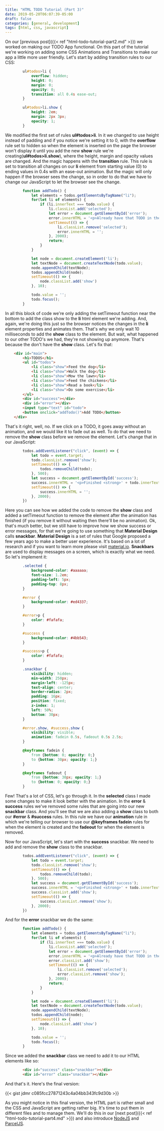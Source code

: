 ```yaml
---
title: "HTML TODO Tutorial (Part 3)"
date: 2019-05-20T06:07:39-05:00
draft: false
categories: [general, development]
tags: [html, css, javascript]
---
```


On our [previous post]({{< ref "html-todo-tutorial-part2.md" >}}) we worked on making our TODO App functional. On this part of the tutorial we're working on adding some CSS Animations and Transitions to make our app a little more user friendly. Let's start by adding transition rules to our CSS:

```css
        ul#todos>li {
            overflow: hidden;
            height: 0;
            margin: 0;
            opacity: 0;
            transition: all 0.4s ease-out;
        }

        ul#todos>li.show {
            height: 2em;
            margin: 2px 3px;
            opacity: 1;
        }
```

We modified the first set of rules **ul#todos>li**. In it we changed to use height instead of padding and if you notice we're setting it to 0, with the **overflow** rule set to hidden so when the element is inserted on the page the browser won't display it until you add the new **show** rule we're creating(**ul#todos>li.show**), where the height, margin and opacity values are changed. And the magic happens with the **transition** rule. This rule is set to transition all changes on our **li** element from starting value (0) to ending values in 0.4s with an ease-out animation. But the magic will only happen if the browser sees the change, so in order to do that we have to change our JavaScript to let the browser see the change.

```javascript
        function addTodo() {
            let elements = todos.getElementsByTagName("li");
            for(let li of elements) {
                if (li.innerText === todo.value) {
                    li.classList.add('selected');
                    let error = document.getElementById('error');
                    error.innerHTML = '<p>Already have that TODO in the list</p>';
                    setTimeout(() => {
                        li.classList.remove('selected');
                        error.innerHTML = '';
                    }, 2000);
                    return;
                }
            }

            let node = document.createElement('li');
            let textNode = document.createTextNode(todo.value);
            node.appendChild(textNode);
            todos.appendChild(node);
            setTimeout(() => {
                node.classList.add('show')
            }, 10);

            todo.value = '';
            todo.focus();
        }
```

In all this block of code we're only adding the setTimeout function near the bottom to add the class show to the **li** html element we're adding. And, again, we're doing this just so the browser notices the changes in the **li** element properties and animates them. That's why we only wait 10 milliseconds to add the **show** class to the element. But wait, what happened to our other TODO's we had, they're not showing up anymore. That's because the don't have the **show** class. Let's fix that:

```html
    <div id="main">
        <h1>TODOS</h1>
        <ul id="todos">
            <li class="show">Feed the dog</li>
            <li class="show">Walk the dog</li>
            <li class="show">Mow the lawn</li>
            <li class="show">Feed the chickens</li>
            <li class="show">Read a book</li>
            <li class="show">Do some exercise</li>
        </ul>
        <div id="success"></div>
        <div id="error"></div>
        <input type="text" id="todo">
        <button onclick="addTodo()">Add TODO</button>
    </div>
```

That's it right, well, no. If we click on a TODO, it goes away without an animation, and we would like it to fade out as well. To do that we need to remove the **show** class before we remove the element. Let's change that in our JavaScript:

```javascript
        todos.addEventListener("click", (event) => {
            let todo = event.target;
            todo.classList.remove('show');
            setTimeout(() => {
                todos.removeChild(todo);
            }, 500);
            let success = document.getElementById('success');
            success.innerHTML = '<p>Finished <strong>' + todo.innerText + '</strong> TODO!</p>'
            setTimeout(() => {
                success.innerHTML = '';
            }, 2000);
        })
```

Here you can see how we added the code to remove the **show** class and added a setTimeout function to remove the element after the animation has finished (if you remove it without waiting then there'll be no animation). Ok, that's much better, but we still have to improve how we show success or error messages, for that we're going to use something that **Material Design** calls **snackbar**. **Material Design** is a set of rules that Google proposed a few years ago to make a better user experience. It's based on a lot of research and if you want to learn more please visit [material.io](https://material.io). **Snackbars** are used to display messages on a screen, which is exactly what we need. So let's implement it:

```css
        .selected {
            background-color: #aaaaaa;
            font-size: 1.2em;
            padding-left: 5px;
            padding-top: 8px;
        }

        #error {
            background-color: #ed4337;
        }

        #error>p {
            color: #fafafa;
        }

        #success {
            background-color: #4bb543;
        }

        #success>p {
            color: #fafafa;
        }

        .snackbar {
            visibility: hidden;
            min-width: 250px;
            margin-left: -125px;
            text-align: center;
            border-radius: 2px;
            padding: 16px;
            position: fixed;
            z-index: 1;
            left: 50%;
            bottom: 30px;
        }

        #error.show, #success.show {
            visibility: visible;
            animation: fadein 0.5s, fadeout 0.5s 2.5s;
        }

        @keyframes fadein {
            from {bottom: 0; opacity: 0;}
            to {bottom: 30px; opacity: 1;}
        }

        @keyframes fadeout {
            from {bottom: 30px; opacity: 1;}
            to {bottom: 0; opacity: 0;}
        }
```

Few! That's a lot of CSS, let's go through it. In the **selected** class I made some changes to make it look better with the animation. In the **error** & **success** rules we've removed some rules that are going into our new **snackbar** class. And you'll see that we are also adding a **show** class to both our **#error** & **#success** rules. In this rule we have our **animation** rule in which we're telling our browser to use our **@keyframes fadein** rules for when the element is created and the **fadeout** for when the element is removed.

Now for our JavaScript, let's start with the **success** snackbar. We need to add and remove the **show** class to the snackbar.

```javascript
        todos.addEventListener("click", (event) => {
            let todo = event.target;
            todo.classList.remove('show');
            setTimeout(() => {
                todos.removeChild(todo);
            }, 500);
            let success = document.getElementById('success');
            success.innerHTML = '<p>Finished <strong>' + todo.innerText + '</strong> TODO!</p>'
            success.classList.add('show');
            setTimeout(() => {
                success.classList.remove('show');
            }, 2000);
        })
```

And for the **error** snackbar we do the same:

```javascript
        function addTodo() {
            let elements = todos.getElementsByTagName("li");
            for(let li of elements) {
                if (li.innerText === todo.value) {
                    li.classList.add('selected');
                    let error = document.getElementById('error');
                    error.innerHTML = '<p>Already have that TODO in the list</p>';
                    error.classList.add('show');
                    setTimeout(() => {
                        li.classList.remove('selected');
                        error.classList.remove('show');
                    }, 2000);
                    return;
                }
            }

            let node = document.createElement('li');
            let textNode = document.createTextNode(todo.value);
            node.appendChild(textNode);
            todos.appendChild(node);
            setTimeout(() => {
                node.classList.add('show')
            }, 10);

            todo.value = '';
            todo.focus();
        }
```

Since we added the **snackbar** class we need to add it to our HTML elements like so:

```html
        <div id="success" class="snackbar"></div>
        <div id="error" class="snackbar"></div>
```

And that's it. Here's the final version:

{{< gist jdmr c085fcc27871243c4a04bb343fc9d30b >}}

As you might notice in this final version, the HTML part is rather small and the CSS and JavaScript are getting rather big. It's time to put them in different files and to manage them. We'll do this in our [next post]({{< ref "html-todo-tutorial-part4.md" >}}) and also introduce [NodeJS](https://nodejs.org) and [ParcelJS](https://parceljs.org).